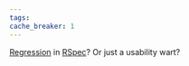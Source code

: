 ```yaml
---
tags: 
cache_breaker: 1
---
```


[Regression](http://rspec.lighthouseapp.com/projects/5645/tickets/755) in [RSpec](/wiki/RSpec)? Or just a usability wart?
